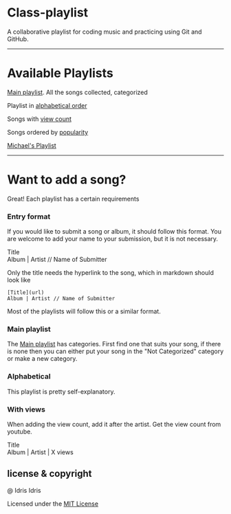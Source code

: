 # Class-playlist

A collaborative playlist for coding music and practicing using Git and GitHub.

***

# Available Playlists
[Main playlist](playlist.md). All the songs collected, categorized

Playlist in [alphabetical order](alphabetical-playlist.md)

Songs with [view count](playlist_with_views_date.md)

Songs ordered by [popularity](playlist%20by%20popularity.md)

[Michael's Playlist](Michaels_List.md)

---

# Want to add a song? 

Great! Each playlist has a certain requirements

### Entry format  

If you would like to submit a song or album, it should follow this format. You are welcome to add your name to your submission, but it is not necessary.

Title  
Album | Artist // Name of Submitter

Only the title needs the hyperlink to the song, which in markdown should look like  

```
[Title](url)  
Album | Artist // Name of Submitter
```

Most of the playlists will follow this or a similar format.

### Main playlist
The [Main playlist](playlist.md) has categories. First find one that suits your song, if there is none then you can either put your song in the "Not Categorized" category or make a new category. 

### Alphabetical 
This playlist is pretty self-explanatory.

### With views
When adding the view count, add it after the artist. Get the view count from youtube.

Title  
Album | Artist | X views

## license & copyright 

@ Idris Idris

Licensed under the [MIT License](LICENSE)



